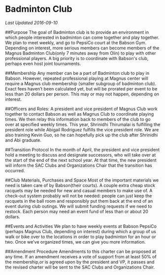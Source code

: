 # Badminton Club	
*Last Updated 2016-09-10*

##Purpose
The goal of Badminton club is to provide an environment in which people interested in badminton can come together and play together. We plan to meet weekly, and go to PepsiCo court at the Babson Gym. Depending on interest, more serious members can become members of the Magnus Badminton Club(only 7 minutes away from Olin) to play with other professional players. A big priority is to coordinate with Babson's club, perhaps even host joint tournaments.	

##Membership
Any member can be a part of Badminton club to play in Babson. However, repeated professional playing at Magnus center will require a Magnus club membership (smaller subgroup of badminton club). Exact fees haven’t been calculated yet, but will be prorated per event to be less than 20 dollars per person.	This may or may not happen, depending on interest.

##Officers and Roles:
A president and vice president of Magnus Club work together to contact Babson as well as Magnus Club to coordinate playing times. We then relay this information back to members of the club to go over at specified weekly times. This year, Shrinidhi Thirumalai is fulfilling the president role while Abigail Rodriguez fulfills the vice president role. We are also training Kevin Guo, so he can hopefully pick up the club after Shrinidhi and Abi graduate.

##Transition Protocol
In the month of April, the president and vice president hold a meeting to discuss and  designate successors, who will take over at the start of the end of the next school year. At that time, the new president will inform the SAC Clubs and Organizations Chair that the transition has occurred.	

##Club Materials, Purchases and Space
Most of the important materials we need is taken care of by Babson(their courts). A couple extra cheap stock racquets may be needed for new and casual members to make use of. A check-out system probably will not be needed: people can just keep the racquets in the ball room and responsibly put them back at the end of an event during club outings. We will submit funding requests if we need to restock. Each person may need an event fund of less than or about 20 dollars.

##Events and Activities
We plan to have weekly events at Babson PepsiCo (perhaps Magnus Club, depending on interest) during which a group of us walk or bike over to the locations in order to play badminton for an hour or two. Once we've organized times, we can give you more information.	

##Amendment Procedure
Amendments to this charter can be proposed at any time. If an amendment receives a vote of support from at least 50% of the membership,or is agreed upon by the president and VP, it passes and the revised charter will be sent to the SAC Clubs and Organizations Chair.		

